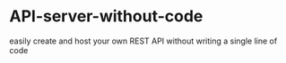 # API-server-without-code
easily create and host your own REST API without writing a single line of code
